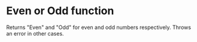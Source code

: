 # Even or Odd function

Returns "Even" and "Odd" for even and odd numbers respectively.
Throws an error in other cases.
